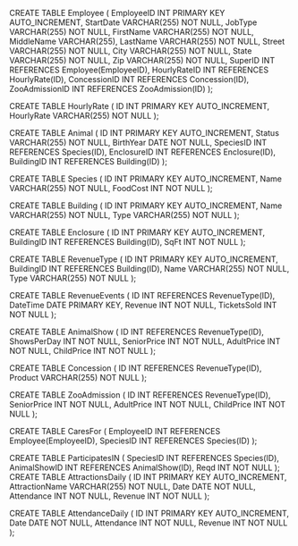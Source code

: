 CREATE TABLE Employee (
  EmployeeID INT PRIMARY KEY AUTO_INCREMENT,
  StartDate VARCHAR(255) NOT NULL,
  JobType VARCHAR(255) NOT NULL,
  FirstName VARCHAR(255) NOT NULL,
  MiddleName VARCHAR(255),
  LastName VARCHAR(255) NOT NULL,
  Street VARCHAR(255) NOT NULL,
  City VARCHAR(255) NOT NULL,
  State VARCHAR(255) NOT NULL,
  Zip VARCHAR(255) NOT NULL,
  SuperID INT REFERENCES Employee(EmployeeID),
  HourlyRateID INT REFERENCES HourlyRate(ID),
  ConcessionID INT REFERENCES Concession(ID),
  ZooAdmissionID INT REFERENCES ZooAdmission(ID)
);

CREATE TABLE HourlyRate (
  ID INT PRIMARY KEY AUTO_INCREMENT,
  HourlyRate VARCHAR(255) NOT NULL
);

CREATE TABLE Animal (
  ID INT PRIMARY KEY AUTO_INCREMENT,
  Status VARCHAR(255) NOT NULL,
  BirthYear DATE NOT NULL,
  SpeciesID INT REFERENCES Species(ID),
  EnclosureID INT REFERENCES Enclosure(ID),
  BuildingID INT REFERENCES Building(ID)
);

CREATE TABLE Species (
  ID INT PRIMARY KEY AUTO_INCREMENT,
  Name VARCHAR(255) NOT NULL,
  FoodCost INT NOT NULL
);

CREATE TABLE Building (
  ID INT PRIMARY KEY AUTO_INCREMENT,
  Name VARCHAR(255) NOT NULL,
  Type VARCHAR(255) NOT NULL
);

CREATE TABLE Enclosure (
  ID INT PRIMARY KEY AUTO_INCREMENT,
  BuildingID INT REFERENCES Building(ID),
  SqFt INT NOT NULL
);

CREATE TABLE RevenueType (
  ID INT PRIMARY KEY AUTO_INCREMENT,
  BuildingID INT REFERENCES Building(ID),
  Name VARCHAR(255) NOT NULL,
  Type VARCHAR(255) NOT NULL
);

CREATE TABLE RevenueEvents (
  ID INT REFERENCES RevenueType(ID),
  DateTime DATE PRIMARY KEY,
  Revenue INT NOT NULL,
  TicketsSold INT NOT NULL
);

CREATE TABLE AnimalShow (
  ID INT REFERENCES RevenueType(ID),
  ShowsPerDay INT NOT NULL,
  SeniorPrice INT NOT NULL,
  AdultPrice INT NOT NULL,
  ChildPrice INT NOT NULL
);

CREATE TABLE Concession (
  ID INT REFERENCES RevenueType(ID),
  Product VARCHAR(255) NOT NULL
);

CREATE TABLE ZooAdmission (
  ID INT REFERENCES RevenueType(ID),
  SeniorPrice INT NOT NULL,
  AdultPrice INT NOT NULL,
  ChildPrice INT NOT NULL
);

CREATE TABLE CaresFor (
  EmployeeID INT REFERENCES Employee(EmployeeID),
  SpeciesID INT REFERENCES Species(ID)
);

CREATE TABLE ParticipatesIN (
  SpeciesID INT REFERENCES Species(ID),
  AnimalShowID INT REFERENCES AnimalShow(ID),
  Reqd INT NOT NULL
);
CREATE TABLE AttractionsDaily (
  ID INT PRIMARY KEY AUTO_INCREMENT,
  AttractionName VARCHAR(255) NOT NULL,
  Date DATE NOT NULL,
  Attendance INT NOT NULL,
  Revenue INT NOT NULL
);

CREATE TABLE AttendanceDaily (
  ID INT PRIMARY KEY AUTO_INCREMENT,
  Date DATE NOT NULL,
  Attendance INT NOT NULL,
  Revenue INT NOT NULL
);
